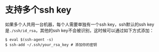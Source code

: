 # 支持多个ssh key

如果多个人共用一台机器，每个人需要单独有一个ssh key，ssh默认的ssh key是`./ssh/id_rsa`，其他的ssh key不会被识别，这时候可以通过如下方式添加：

```shell
$ eval $(ssh-agent -s)
$ ssh-add ~/.ssh/your_rsa_key # 添加你的密钥
```

